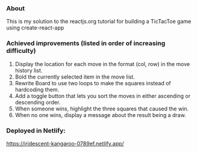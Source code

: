 ### About

This is my solution to the reactjs.org tutorial for building a TicTacToe game using create-react-app

### Achieved improvements (listed in order of increasing difficulty)

1. Display the location for each move in the format (col, row) in the move history list.
2. Bold the currently selected item in the move list.
3. Rewrite Board to use two loops to make the squares instead of hardcoding them.
4. Add a toggle button that lets you sort the moves in either ascending or descending order.
5. When someone wins, highlight the three squares that caused the win.
6. When no one wins, display a message about the result being a draw.

### Deployed in Netlify:

https://iridescent-kangaroo-0789ef.netlify.app/
